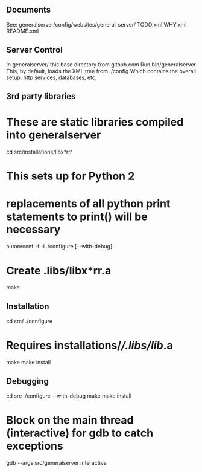 Documents
---------
See:
	generalserver/config/websites/general_server/
		TODO.xml
		WHY.xml
		README.xml

Server Control
--------------
In
	generalserver/ this base directory from github.com
Run
	bin/generalserver
This, by default, loads the XML tree from
	./config
Which contains the overall setup: http services, databases, etc.

3rd party libraries
-------------------
# These are static libraries compiled into generalserver
cd src/installations/libx*rr/
# This sets up for Python 2
# replacements of all python print statements to print() will be necessary
autoreconf -f -i
./configure [--with-debug]
# Create .libs/libx*rr.a
make

Installation
------------
cd src/
./configure
# Requires installations/*/.libs/lib*.a
make
make install

Debugging
---------
cd src
./configure --with-debug
make
make install
# Block on the main thread (interactive) for gdb to catch exceptions
gdb --args src/generalserver interactive
